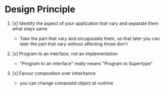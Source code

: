 # **Design Principle**
1. [x] Identify the aspect of your application that vary and separate
      them what stays same 

     + Take the part that vary and encapsulate them, so that later
       you can later the part that vary without affecting those
       don't
      
2. [x] Program to an interface, not an implementation

    + "Program to an interface" really means "Program to Supertype"

3. [x] Favour composition over inheritance

    + you can change composed object at runtime
